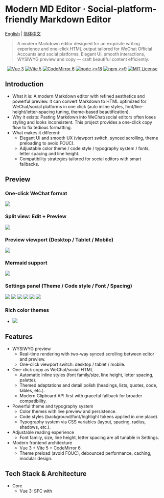 # Modern MD Editor · Social-platform-friendly Markdown Editor

[English](./README.en.md) | [简体中文](./README.md)

> A modern Markdown editor designed for an exquisite writing experience and one-click HTML output tailored for WeChat Official Accounts and social platforms. Elegant UI, smooth interactions, WYSIWYG preview and copy — craft beautiful content efficiently.

<p align="center">
  <a href="https://vuejs.org/"><img src="https://img.shields.io/badge/Vue-3.x-42b883.svg" alt="Vue 3" /></a>
  <a href="https://vitejs.dev/"><img src="https://img.shields.io/badge/Vite-5.x-646CFF.svg" alt="Vite 5" /></a>
  <a href="https://codemirror.net/6/"><img src="https://img.shields.io/badge/CodeMirror-6.x-0b87da.svg" alt="CodeMirror 6" /></a>
  <a href="https://nodejs.org/"><img src="https://img.shields.io/badge/node-%3E%3D18-339933?logo=node.js&logoColor=white" alt="node >=18" /></a>
  <a href="https://www.npmjs.com/"><img src="https://img.shields.io/badge/npm-%3E%3D9-CB3837?logo=npm&logoColor=white" alt="npm >=9" /></a>
  <a href="./LICENSE"><img src="https://img.shields.io/badge/License-MIT-green.svg" alt="MIT License" /></a>
</p>

## Introduction

- What it is: A modern Markdown editor with refined aesthetics and powerful preview. It can convert Markdown to HTML optimized for WeChat/social platforms in one click (auto inline styles, font/line-height/letter-spacing tuning, theme-based beautification).
- Why it exists: Pasting Markdown into WeChat/social editors often loses styling and looks inconsistent. This project provides a one-click copy flow to fix tedious formatting.
- What makes it different:
  - Elegant UI and smooth UX (viewport switch, synced scrolling, theme preloading to avoid FOUC).
  - Adjustable color theme / code style / typography system / fonts, letter spacing and line height.
  - Compatibility strategies tailored for social editors with smart fallbacks.

## Preview

### One-click WeChat format

![](https://xiaobox-public-images.oss-cn-beijing.aliyuncs.com/images20250810145119169.png)

### Split view: Edit + Preview

![](https://xiaobox-public-images.oss-cn-beijing.aliyuncs.com/images20250810144536506.png)

### Preview viewport (Desktop / Tablet / Mobile)

![](https://xiaobox-public-images.oss-cn-beijing.aliyuncs.com/images20250810144616512.png)

### Mermaid support

![](https://xiaobox-public-images.oss-cn-beijing.aliyuncs.com/images20250814231133156.png)

### Settings panel (Theme / Code style / Font / Spacing)

![](https://xiaobox-public-images.oss-cn-beijing.aliyuncs.com/images20250810144902477.png)
![](https://xiaobox-public-images.oss-cn-beijing.aliyuncs.com/images20250810144832875.png)
![](https://xiaobox-public-images.oss-cn-beijing.aliyuncs.com/images20250810144933681.png)
![](https://xiaobox-public-images.oss-cn-beijing.aliyuncs.com/images20250810144947233.png)
![](https://xiaobox-public-images.oss-cn-beijing.aliyuncs.com/images20250810145007195.png)
![](https://xiaobox-public-images.oss-cn-beijing.aliyuncs.com/images20250810145031310.png)

### Rich color themes
- ![](https://xiaobox-public-images.oss-cn-beijing.aliyuncs.com/images20250810144355636.png)

## Features

- WYSIWYG preview
  - Real-time rendering with two-way synced scrolling between editor and preview.
  - One-click viewport switch: desktop / tablet / mobile.
- One-click copy as WeChat/social HTML
  - Automatic inline styles (font family/size, line height, letter spacing, palette).
  - Themed adaptations and detail polish (headings, lists, quotes, code, tables, etc.).
  - Modern Clipboard API first with graceful fallback for broader compatibility.
- Powerful theme and typography system
  - Color themes with live preview and persistence.
  - Code styles (background/font/highlight tokens applied in one place).
  - Typography system via CSS variables (layout, spacing, radius, shadows, etc.).
- Adjustable reading experience
  - Font family, size, line height, letter spacing are all tunable in Settings.
- Modern frontend architecture
  - Vue 3 + Vite 5 + CodeMirror 6.
  - Theme preload (avoid FOUC), debounced performance, caching, modular design.

## Tech Stack & Architecture

- Core
  - Vue 3: SFC with <script setup> and Composition API for clear UI and state.
  - Vite 5: Fast dev server and build with official @vitejs/plugin-vue.
- Editor
  - CodeMirror 6 + vue-codemirror: high-performance editing, shortcuts and scroll sync. Encapsulated in `src/composables/editor/`.
- Markdown rendering pipeline
  - `src/core/markdown/parser/*`: parsing coordinator and strategies; `PreviewPane.vue` calls `parseMarkdown` to generate preview and social HTML.
  - `src/core/markdown/post-processors/social-styler.js` and `adapters/*`: inject inline styles and theme adaptations tailored for WeChat/social.
- Copy pipeline
  - `src/core/editor/copy-formats.js`: generate social/Markdown copy formats.
  - `src/core/editor/clipboard.js`: Clipboard API with fallback; simulate social containers and handle fonts/line height/letter spacing details.
- Theme system
  - `src/core/theme/manager.js`: central CSS variable management; `theme-loader.js` pre-injects on first paint; `styles/themes/*` and `core/theme/presets/*` provide presets.
- Style baseline
  - `github-markdown-css` for consistent preview typography combined with custom CSS variables and themes.
- Tests
  - Vitest + @vue/test-utils + jsdom; scripts: `test`, `test:ui`, `test:coverage`.
- Directory layout
  - `components/` (UI) · `composables/` (reusable logic) · `core/` (editor/parser/theme/copy) · `config/` (constants & toolbar) · `styles/` (global & component CSS).

## Requirements

- Node.js: >= 18 (recommend 18/20 LTS)
- Package manager: npm / pnpm / yarn
- Browser: modern Chrome/Edge/Safari/Firefox

## Install & Run Locally

```bash
# Clone
git clone https://github.com/xiaobox/mdeditor.git
cd modern-md-editor

# Install deps (pick one)
npm install
# or
yarn
# or
pnpm install

# Dev server
npm run dev

# Production build
npm run build

# Preview built assets locally
npm run preview

# Tests (optional)
npm run test
npm run test:ui
npm run test:coverage
```

## Docker: One-liner Deploy

You can use our public image on Docker Hub (AMD64/ARM64):

- Option A: Docker (simplest)

```bash
# Pull and run (exposes to localhost:8080)
docker run -d --name mdeditor -p 8080:80 helongisno1/mdeditor:latest

# Open
open http://localhost:8080
```

- Option B: Docker Compose

```yaml
version: "3.9"
services:
  mdeditor:
    image: helongisno1/mdeditor:latest
    ports:
      - "8080:80"
    restart: unless-stopped
```

```bash
docker compose up -d
open http://localhost:8080
```

Tip (macOS + OrbStack): containers get a local domain like <container>.orb.local. If you didn't specify --name on first run, Docker assigns a random name (e.g., elegant_feynman), and you may see elegant_feynman.orb.local in the browser. This is a local dev domain only. For production, use your own domain behind a reverse proxy or your server IP:port.

To name the container explicitly (easier local domain via OrbStack):

```bash
docker run -d --name mdeditor -p 8080:80 helongisno1/mdeditor:latest
# Now you can also visit http://mdeditor.orb.local locally
```

## Quick Start (Using the App)

- The app launches fully-functional: left editor, right preview, toolbar on top, view controls, and "Settings" on the top-right for theme & typography.
- "Copy" dropdown on the top:
  - Choose "WeChat Format" to copy rich HTML and paste into WeChat/social editors.
  - Choose "MD Format" to copy plain Markdown text.

### Components/Modules & Extension Points

- Editor: `src/components/MarkdownEditor.vue`
- Preview: `src/components/PreviewPane.vue`
- Settings panel: `src/components/SettingsPanel.vue`, `src/components/SettingsPanelTabbed.vue`
- Toolbar config: `src/config/toolbar.js` (data-driven; add/reorder easily)
- Copy features: `src/core/editor/copy-formats.js`, `src/core/editor/clipboard.js`
- Markdown parsing & social styling:
  - Coordinator: `src/core/markdown/parser/coordinator.js`
  - Social styler: `src/core/markdown/post-processors/social-styler.js`
  - Theme adapters (extensible): `src/core/markdown/post-processors/adapters/`
- Theme system (CSS vars): `src/core/theme/manager.js`, `src/core/theme/theme-loader.js`

### Copy/Formatting API (for integration)

- Copy as WeChat/social HTML

```js
import { copySocialFormat } from './src/core/editor/copy-formats.js'

const { success, message } = await copySocialFormat(markdownText, {
  // Theme / code style / typography system (optional; usually from Settings/global theme manager)
  theme: currentColorTheme,
  codeTheme: currentCodeStyle,
  themeSystem: currentThemeSystemId,

  // Font settings (optional: used to generate inline styles closer to social editors)
  fontSettings: {
    fontFamily: 'system-default',   // 'microsoft-yahei' | 'pingfang-sc' | 'hiragino-sans' | 'arial' | 'system-safe' | 'system-default'
    fontSize: 16,                   // px, recommend 12~24
    lineHeight: 1.6,                // number; auto if omitted
    letterSpacing: 0                // px
  }
})
```

- Copy as Markdown plain text

```js
import { copyMarkdownFormat } from './src/core/editor/copy-formats.js'

const { success, message } = await copyMarkdownFormat(markdownText)
```

- Extend social theme adapters: add a new adapter under `src/core/markdown/post-processors/adapters/` and register it in `adapters/index.js` to tweak headings, lists, quotes, images, tables, etc.

### Preview & Theme Notes

- Viewport modes: switch `desktop / tablet / mobile` on the top-right to preview responsive layout.
- Theme preload: `src/core/theme/theme-loader.js` injects CSS variables on first paint to avoid flashes.
- CSS variable management: `src/core/theme/manager.js` writes color/code-style/typography/font variables, supporting batched updates for performance.

### Config & Defaults

- Default theme/code style/typography/fonts: `src/config/constants/defaults.js`
- Editor base config: `src/config/constants/editor.js`
- External links: `src/config/constants/links.js`

## Contributing

- Contributions welcome: bug fixes, feature proposals, docs, examples.
- Flow:
  - Fork the repo and create a branch: `feat/xxx` or `fix/xxx`
  - Run locally and verify: `npm run dev`, `npm run test`
  - Open a PR with clear motivation and screenshots/GIFs

- Dev tips:
  - Add toolbar buttons via `src/config/toolbar.js`
  - Extend social styling via `post-processors/adapters/`
  - Add color themes/code styles under `src/core/theme/presets/`

## License

- MIT by default.

## Contact & Thanks

- Source: `https://github.com/xiaobox/mdeditor`
- Inspirations & deps: Vue 3, Vite, CodeMirror 6, github-markdown-css, and more.

## Support Us
If this project helps you, you can support our ongoing development via:

<table style="margin: 0 auto">
  <tbody>
    <tr>
      <td align="center" style="width: 260px">
        <img
          src="https://xiaobox-public-images.oss-cn-beijing.aliyuncs.com/imagescc16a59f8b43da4a3ad3ce201f46fc9d.jpg"
          style="width: 200px"
        /><br />
      </td>
      <td align="center" style="width: 260px">
        <img
          src="https://xiaobox-public-images.oss-cn-beijing.aliyuncs.com/images2d585d78e23826f6698ddd4edec5d9c2.jpg"
          style="width: 200px"
        /><br />
      </td>
    </tr>
  </tbody>
</table>

---
If you find this project useful, please give it a Star ⭐️! Issues/PRs are welcome — let’s make it even better together.

## Star History

[![Star History Chart](https://api.star-history.com/svg?repos=xiaobox/mdeditor&type=Date)](https://www.star-history.com/#xiaobox/mdeditor&Date)